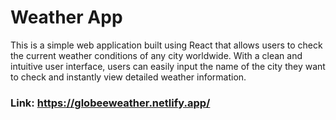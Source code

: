 # Weather App
This is a simple web application built using React that allows users to check the current weather conditions of any city worldwide. With a clean and intuitive user interface, users can easily input the name of the city they want to check and instantly view detailed weather information.

### Link: https://globeeweather.netlify.app/
